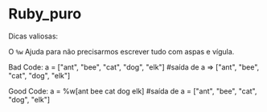 # Ruby_puro

Dicas valiosas:

O `%w` Ajuda para não precisarmos escrever tudo com aspas e vígula.

Bad Code:   a = ["ant", "bee", "cat", "dog", "elk"]   #saída de a => ["ant", "bee", "cat", "dog", "elk"] 

Good Code:  a = %w[ant bee cat dog elk]               #saída de a = ["ant", "bee", "cat", "dog", "elk"] 